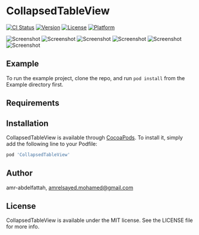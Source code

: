 # CollapsedTableView

[![CI Status](https://img.shields.io/travis/amr-abdelfattah/CollapsedTableView.svg?style=flat)](https://travis-ci.org/amr-abdelfattah/CollapsedTableView)
[![Version](https://img.shields.io/cocoapods/v/CollapsedTableView.svg?style=flat)](https://cocoapods.org/pods/CollapsedTableView)
[![License](https://img.shields.io/cocoapods/l/CollapsedTableView.svg?style=flat)](https://cocoapods.org/pods/CollapsedTableView)
[![Platform](https://img.shields.io/cocoapods/p/CollapsedTableView.svg?style=flat)](https://cocoapods.org/pods/CollapsedTableView)

![Screenshot](https://raw.githubusercontent.com/amr-abdelfattah/CollapsedTableView/master/Screenshots/1.png=315x655)
![Screenshot](https://raw.githubusercontent.com/amr-abdelfattah/CollapsedTableView/master/Screenshots/2.png)
![Screenshot](https://raw.githubusercontent.com/amr-abdelfattah/CollapsedTableView/master/Screenshots/3.png)
![Screenshot](https://raw.githubusercontent.com/amr-abdelfattah/CollapsedTableView/master/Screenshots/4.png)
![Screenshot](https://raw.githubusercontent.com/amr-abdelfattah/CollapsedTableView/master/Screenshots/5.png)
![Screenshot](https://raw.githubusercontent.com/amr-abdelfattah/CollapsedTableView/master/Screenshots/demo.gif)
## Example

To run the example project, clone the repo, and run `pod install` from the Example directory first.

## Requirements

## Installation

CollapsedTableView is available through [CocoaPods](https://cocoapods.org). To install
it, simply add the following line to your Podfile:

```ruby
pod 'CollapsedTableView'
```

## Author

amr-abdelfattah, amrelsayed.mohamed@gmail.com

## License

CollapsedTableView is available under the MIT license. See the LICENSE file for more info.
